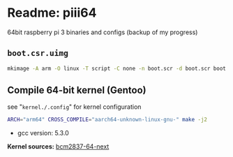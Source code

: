 # Readme: piii64
64bit raspberry pi 3 binaries and configs (backup of my progress)

## `boot.csr.uimg`
```.sh
mkimage -A arm -O linux -T script -C none -n boot.scr -d boot.scr boot.scr.uimg
```

## Compile 64-bit kernel (Gentoo)
see "`kernel./.config`" for kernel configuration
```.sh
ARCH="arm64" CROSS_COMPILE="aarch64-unknown-linux-gnu-" make -j2
```

- gcc version: 5.3.0

**Kernel sources:**
[bcm2837-64-next](https://github.com/anholt/linux/tree/bcm2837-64-next)

